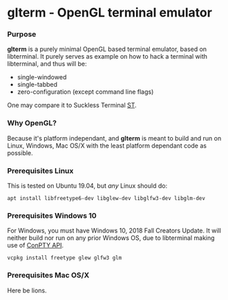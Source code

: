 # glterm - OpenGL terminal emulator

### Purpose

**glterm** is a purely minimal OpenGL based terminal emulator, based on libterminal.
It purely serves as example on how to hack a terminal with libterminal, and thus will be:

* single-windowed
* single-tabbed
* zero-configuration (except command line flags)

One may compare it to Suckless Terminal [ST](https://st.suckless.org/).

### Why OpenGL?

Because it's platform independant, and **glterm** is meant to build and run on Linux, Windows, Mac OS/X with
the least platform dependant code as possible.

### Prerequisites Linux

This is tested on Ubuntu 19.04, but *any* Linux should do:

```!sh
apt install libfreetype6-dev libglew-dev libglfw3-dev libglm-dev
```

### Prerequisites Windows 10

For Windows, you must have Windows 10, 2018 Fall Creators Update.
It will neither build nor run on any prior Windows OS, due to libterminal making use of [ConPTY API](https://devblogs.microsoft.com/commandline/windows-command-line-introducing-the-windows-pseudo-console-conpty/).

```!psh
vcpkg install freetype glew glfw3 glm
```

### Prerequisites Mac OS/X

Here be lions.
